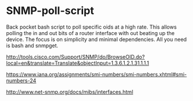 # SNMP-poll-script
Back pocket bash script to poll specific oids at a high rate. This allows polling the in and out bits of a router interface with out beating up the device. The focus is on simplicity and minimal dependencies. All you need is bash and snmpget.

 http://tools.cisco.com/Support/SNMP/do/BrowseOID.do?local=en&translate=Translate&objectInput=1.3.6.1.2.1.31.1.1.1
 
https://www.iana.org/assignments/smi-numbers/smi-numbers.xhtml#smi-numbers-24

http://www.net-snmp.org/docs/mibs/interfaces.html
